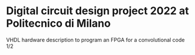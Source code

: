 # Digital circuit design project 2022 at Politecnico di Milano

VHDL hardware description to program an FPGA for a convolutional code 1/2
